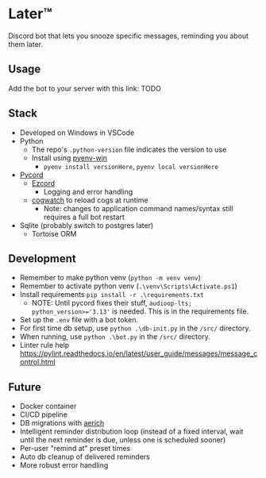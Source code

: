 # Later™

Discord bot that lets you snooze specific messages, reminding you about them later.

## Usage

Add the bot to your server with this link: TODO

## Stack

- Developed on Windows in VSCode
- Python
  - The repo's `.python-version` file indicates the version to use
  - Install using [pyenv-win](https://github.com/pyenv-win/pyenv-win)
    - `pyenv install versionHere`, `pyenv local versionHere`
- [Pycord](https://github.com/Pycord-Development/pycord)
  - [Ezcord](https://github.com/tibue99/ezcord)
    - Logging and error handling
  - [cogwatch](https://github.com/robertwayne/cogwatch/) to reload cogs at runtime
    - Note: changes to application command names/syntax still requires a full bot restart
- Sqlite (probably switch to postgres later)
  - Tortoise ORM

## Development

- Remember to make python venv (`python -m venv venv`)
- Remember to activate python venv (`.\venv\Scripts\Activate.ps1`)
- Install requirements `pip install -r .\requirements.txt`
  - NOTE: Until pycord fixes their stuff, `audioop-lts; python_version>='3.13'` is needed. This is in the requirements file.
- Set up the `.env` file with a bot token.
- For first time db setup, use `python .\db-init.py` in the `/src/` directory.
- When running, use `python .\bot.py` in the `/src/` directory.
- Linter rule help <https://pylint.readthedocs.io/en/latest/user_guide/messages/message_control.html>

## Future

- Docker container
- CI/CD pipeline
- DB migrations with [aerich](https://github.com/tortoise/aerich)
- Intelligent reminder distribution loop (instead of a fixed interval, wait until the next reminder is due, unless one is scheduled sooner)
- Per-user "remind at" preset times
- Auto db cleanup of delivered reminders
- More robust error handling
